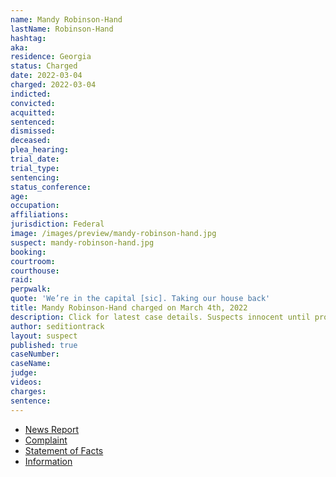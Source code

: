 ```yaml
---
name: Mandy Robinson-Hand
lastName: Robinson-Hand
hashtag:
aka:
residence: Georgia
status: Charged
date: 2022-03-04
charged: 2022-03-04
indicted:
convicted:
acquitted:
sentenced:
dismissed:
deceased:
plea_hearing:
trial_date:
trial_type:
sentencing:
status_conference:
age:
occupation:
affiliations:
jurisdiction: Federal
image: /images/preview/mandy-robinson-hand.jpg
suspect: mandy-robinson-hand.jpg
booking:
courtroom:
courthouse:
raid:
perpwalk:
quote: 'We’re in the capital [sic]. Taking our house back'
title: Mandy Robinson-Hand charged on March 4th, 2022
description: Click for latest case details. Suspects innocent until proven guilty.
author: seditiontrack
layout: suspect
published: true
caseNumber:
caseName:
judge:
videos:
charges:
sentence:
---
```

- [News Report](https://www.11alive.com/article/news/special-reports/capitol-insurrection/georgia-couple-arrested-jan-6-case-capitol-riots/85-7da2e02e-4b63-4579-9aef-a959a286d122)
- [Complaint](https://www.justice.gov/usao-dc/case-multi-defendant/file/1482886/download)
- [Statement of Facts](https://www.justice.gov/usao-dc/case-multi-defendant/file/1482891/download)
- [Information](https://extremism.gwu.edu/sites/g/files/zaxdzs2191/f/Charles%20Hand%20III%20and%20Mandy%20Robinson-Hand%20Information.pdf)
